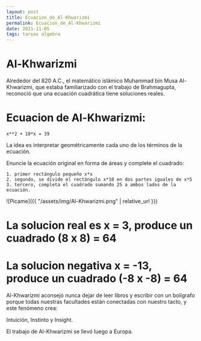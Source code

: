 ```yaml
---
layout: post
title: Ecuacion_de_Al-Khwarizmi
permalink: Ecuacion_de_Al-Khwarizmi
date: 2021-11-05
tags: tareas algebra
---
```


# Al-Khwarizmi

Alrededor del 820 A.C., el matemático islámico Muhammad bin Musa Al-Khwarizmi, 
que estaba familiarizado con el trabajo de Brahmagupta, 
reconoció que una ecuación cuadrática tiene soluciones reales. 

# Ecuacion de Al-Khwarizmi:


    x**2 + 10*x = 39

La idea es interpretar geométricamente cada uno de los términos de la ecuación.

Enuncie la ecuación original en forma de áreas y complete el cuadrado:


    1. primer rectángulo pequeño x*x
    2. segundo, se divide el rectángulo x*10 en dos partes iguales de x*5 
    3. tercero, completa el cuadrado sumando 25 a ambos lados de la ecuación.

![Picame]({{ "/assets/img/Al-Khwarizmi.png" | relative_url }})

# La solucion real es x = 3, produce un cuadrado (8 x 8) = 64

# La solucion negativa x = -13, produce un cuadrado (-8 x -8) = 64

Al-Khwarizmi aconsejó nunca dejar de leer libros y escribir con un bolígrafo 
porque todas nuestras facultades están conectadas con nuestro tacto, y este fenómeno crea: 

Intuición, Instinto y Insight.

El trabajo de Al-Khwarizmi se llevó luego a Europa.


